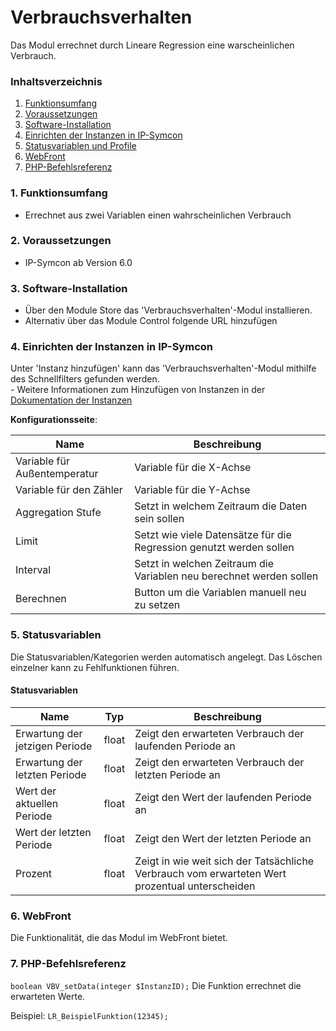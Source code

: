 # Verbrauchsverhalten
Das Modul errechnet durch Lineare Regression eine warscheinlichen Verbrauch. 

### Inhaltsverzeichnis

1. [Funktionsumfang](#1-funktionsumfang)
2. [Voraussetzungen](#2-voraussetzungen)
3. [Software-Installation](#3-software-installation)
4. [Einrichten der Instanzen in IP-Symcon](#4-einrichten-der-instanzen-in-ip-symcon)
5. [Statusvariablen und Profile](#5-statusvariablen-und-profile)
6. [WebFront](#6-webfront)
7. [PHP-Befehlsreferenz](#7-php-befehlsreferenz)

### 1. Funktionsumfang

* Errechnet aus zwei Variablen einen wahrscheinlichen Verbrauch

### 2. Voraussetzungen

- IP-Symcon ab Version 6.0

### 3. Software-Installation

* Über den Module Store das 'Verbrauchsverhalten'-Modul installieren.
* Alternativ über das Module Control folgende URL hinzufügen

### 4. Einrichten der Instanzen in IP-Symcon

 Unter 'Instanz hinzufügen' kann das 'Verbrauchsverhalten'-Modul mithilfe des Schnellfilters gefunden werden.  
	- Weitere Informationen zum Hinzufügen von Instanzen in der [Dokumentation der Instanzen](https://www.symcon.de/service/dokumentation/konzepte/instanzen/#Instanz_hinzufügen)

__Konfigurationsseite__:

Name                         | Beschreibung
---------------------------- | ------------------
Variable für Außentemperatur | Variable für die X-Achse 
Variable für den Zähler      | Variable für die Y-Achse
Aggregation Stufe            | Setzt in welchem Zeitraum die Daten sein sollen
Limit                        | Setzt wie viele Datensätze für die Regression genutzt werden sollen
Interval                     | Setzt in welchen Zeitraum die Variablen neu berechnet werden sollen
Berechnen                    | Button um die Variablen manuell neu zu setzen

### 5. Statusvariablen

Die Statusvariablen/Kategorien werden automatisch angelegt. Das Löschen einzelner kann zu Fehlfunktionen führen.

#### Statusvariablen

Name                           | Typ   | Beschreibung
------------------------------ | ----- | ------------
Erwartung der jetzigen Periode | float | Zeigt den erwarteten Verbrauch der laufenden Periode an
Erwartung der letzten Periode  | float | Zeigt den erwarteten Verbrauch der letzten Periode an
Wert der aktuellen Periode     | float | Zeigt den Wert der laufenden Periode an
Wert der letzten Periode       | float | Zeigt den Wert der letzten Periode an
Prozent                        | float | Zeigt in wie weit sich der Tatsächliche Verbrauch vom erwarteten Wert prozentual unterscheiden

### 6. WebFront

Die Funktionalität, die das Modul im WebFront bietet.

### 7. PHP-Befehlsreferenz

`boolean VBV_setData(integer $InstanzID);`
Die Funktion errechnet die erwarteten Werte.

Beispiel:
`LR_BeispielFunktion(12345);`